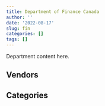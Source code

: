 ```yaml
---
title: Department of Finance Canada
author: ''
date: '2022-08-17'
slug: fin
categories: []
tags: []
---
```


<script src="/rmarkdown-libs/htmlwidgets/htmlwidgets.js"></script>
<link href="/rmarkdown-libs/datatables-css/datatables-crosstalk.css" rel="stylesheet" />
<script src="/rmarkdown-libs/datatables-binding/datatables.js"></script>
<script src="/rmarkdown-libs/jquery/jquery-3.6.0.min.js"></script>
<link href="/rmarkdown-libs/dt-core-bootstrap/css/dataTables.bootstrap.min.css" rel="stylesheet" />
<link href="/rmarkdown-libs/dt-core-bootstrap/css/dataTables.bootstrap.extra.css" rel="stylesheet" />
<script src="/rmarkdown-libs/dt-core-bootstrap/js/jquery.dataTables.min.js"></script>
<script src="/rmarkdown-libs/dt-core-bootstrap/js/dataTables.bootstrap.min.js"></script>
<link href="/rmarkdown-libs/crosstalk/css/crosstalk.min.css" rel="stylesheet" />
<script src="/rmarkdown-libs/crosstalk/js/crosstalk.min.js"></script>
<script src="/rmarkdown-libs/htmlwidgets/htmlwidgets.js"></script>
<link href="/rmarkdown-libs/datatables-css/datatables-crosstalk.css" rel="stylesheet" />
<script src="/rmarkdown-libs/datatables-binding/datatables.js"></script>
<script src="/rmarkdown-libs/jquery/jquery-3.6.0.min.js"></script>
<link href="/rmarkdown-libs/dt-core-bootstrap/css/dataTables.bootstrap.min.css" rel="stylesheet" />
<link href="/rmarkdown-libs/dt-core-bootstrap/css/dataTables.bootstrap.extra.css" rel="stylesheet" />
<script src="/rmarkdown-libs/dt-core-bootstrap/js/jquery.dataTables.min.js"></script>
<script src="/rmarkdown-libs/dt-core-bootstrap/js/dataTables.bootstrap.min.js"></script>
<link href="/rmarkdown-libs/crosstalk/css/crosstalk.min.css" rel="stylesheet" />
<script src="/rmarkdown-libs/crosstalk/js/crosstalk.min.js"></script>

Department content here.

## Vendors

<div id="htmlwidget-1" style="width:100%;height:auto;" class="datatables html-widget"></div>
<script type="application/json" data-for="htmlwidget-1">{"x":{"style":"bootstrap","filter":"none","vertical":false,"data":[["<a href=\"/vendors/4_office_automation/\">4 OFFICE AUTOMATION<\/a>","<a href=\"/vendors/advanced_business_interiors/\">ADVANCED BUSINESS INTERIORS<\/a>","<a href=\"/vendors/advanced_chippewa_technologies/\">ADVANCED CHIPPEWA TECHNOLOGIES<\/a>","<a href=\"/vendors/altis_human_resources/\">ALTIS HUMAN RESOURCES<\/a>","<a href=\"/vendors/artemp_personnel_services/\">ARTEMP PERSONNEL SERVICES<\/a>","<a href=\"/vendors/avi_spl_canada/\">AVI SPL CANADA<\/a>","<a href=\"/vendors/banfield_seguin/\">BANFIELD SEGUIN<\/a>","<a href=\"/vendors/bdo_canada/\">BDO CANADA<\/a>","<a href=\"/vendors/calian/\">CALIAN<\/a>","<a href=\"/vendors/canadian_corps_of_commissionaires/\">CANADIAN CORPS OF COMMISSIONAIRES<\/a>","<a href=\"/vendors/carahsoft_technology/\">CARAHSOFT TECHNOLOGY<\/a>","<a href=\"/vendors/cdw_canada/\">CDW CANADA<\/a>","<a href=\"/vendors/cision_canada/\">CISION CANADA<\/a>","<a href=\"/vendors/cistel_technology/\">CISTEL TECHNOLOGY<\/a>","<a href=\"/vendors/cossette_communications/\">COSSETTE COMMUNICATIONS<\/a>","<a href=\"/vendors/csdc_systems/\">CSDC SYSTEMS<\/a>","<a href=\"/vendors/dell_computer/\">DELL COMPUTER<\/a>","<a href=\"/vendors/deloitte_and_touche/\">DELOITTE AND TOUCHE<\/a>","<a href=\"/vendors/dls_technology/\">DLS TECHNOLOGY<\/a>","<a href=\"/vendors/donna_cona/\">DONNA CONA<\/a>","<a href=\"/vendors/dynamic_personnel_consultants/\">DYNAMIC PERSONNEL CONSULTANTS<\/a>","<a href=\"/vendors/ebsco_canada/\">EBSCO CANADA<\/a>","<a href=\"/vendors/ekos_research_associates/\">EKOS RESEARCH ASSOCIATES<\/a>","<a href=\"/vendors/environics_research_group/\">ENVIRONICS RESEARCH GROUP<\/a>","<a href=\"/vendors/ernst_young/\">ERNST YOUNG<\/a>","<a href=\"/vendors/excel_human_resources/\">EXCEL HUMAN RESOURCES<\/a>","<a href=\"/vendors/ford_motor_company/\">FORD MOTOR COMPANY<\/a>","<a href=\"/vendors/gilmore_reproductions/\">GILMORE REPRODUCTIONS<\/a>","<a href=\"/vendors/graybridge_international_consulting/\">GRAYBRIDGE INTERNATIONAL CONSULTING<\/a>","<a href=\"/vendors/hypertec/\">HYPERTEC<\/a>","<a href=\"/vendors/ibiska_telecom/\">IBISKA TELECOM<\/a>","<a href=\"/vendors/ibm_canada/\">IBM CANADA<\/a>","<a href=\"/vendors/ihs_global/\">IHS GLOBAL<\/a>","<a href=\"/vendors/konica_minolta_business_solutions/\">KONICA MINOLTA BUSINESS SOLUTIONS<\/a>","<a href=\"/vendors/kpmg/\">KPMG<\/a>","<a href=\"/vendors/lannick_contract_solutions/\">LANNICK CONTRACT SOLUTIONS<\/a>","<a href=\"/vendors/leo_pisces_services_group/\">LEO PISCES SERVICES GROUP<\/a>","<a href=\"/vendors/lowe_martin_company/\">LOWE MARTIN COMPANY<\/a>","<a href=\"/vendors/maplesoft_consulting/\">MAPLESOFT CONSULTING<\/a>","<a href=\"/vendors/maxsys_staffing_and_consulting/\">MAXSYS STAFFING AND CONSULTING<\/a>","<a href=\"/vendors/mccarthy_tetrault/\">MCCARTHY TETRAULT<\/a>","<a href=\"/vendors/media_q/\">MEDIA Q<\/a>","<a href=\"/vendors/michael_wager_consulting/\">MICHAEL WAGER CONSULTING<\/a>","<a href=\"/vendors/microsoft_canada/\">MICROSOFT CANADA<\/a>","<a href=\"/vendors/nations_translation_group/\">NATIONS TRANSLATION GROUP<\/a>","<a href=\"/vendors/nattiq/\">NATTIQ<\/a>","<a href=\"/vendors/nisha_techonologies/\">NISHA TECHONOLOGIES<\/a>","<a href=\"/vendors/nova_networks/\">NOVA NETWORKS<\/a>","<a href=\"/vendors/onx_enterprise_solutions/\">ONX ENTERPRISE SOLUTIONS<\/a>","<a href=\"/vendors/oproma/\">OPROMA<\/a>","<a href=\"/vendors/orangutech/\">ORANGUTECH<\/a>","<a href=\"/vendors/portage_personnel/\">PORTAGE PERSONNEL<\/a>","<a href=\"/vendors/precisionerp/\">PRECISIONERP<\/a>","<a href=\"/vendors/pricewaterhouse_coopers/\">PRICEWATERHOUSE COOPERS<\/a>","<a href=\"/vendors/printers_plus/\">PRINTERS PLUS<\/a>","<a href=\"/vendors/proquest/\">PROQUEST<\/a>","<a href=\"/vendors/qmr/\">QMR<\/a>","<a href=\"/vendors/quintet_consulting/\">QUINTET CONSULTING<\/a>","<a href=\"/vendors/raymond_chabot_grant_thornton/\">RAYMOND CHABOT GRANT THORNTON<\/a>","<a href=\"/vendors/rogers/\">ROGERS<\/a>","<a href=\"/vendors/s_p_global_market_intelligence/\">S P GLOBAL MARKET INTELLIGENCE<\/a>","<a href=\"/vendors/sas_institute/\">SAS INSTITUTE<\/a>","<a href=\"/vendors/shi_canada/\">SHI CANADA<\/a>","<a href=\"/vendors/si_systems/\">SI SYSTEMS<\/a>","<a href=\"/vendors/solotech/\">SOLOTECH<\/a>","<a href=\"/vendors/stoneworks_technologies/\">STONEWORKS TECHNOLOGIES<\/a>","<a href=\"/vendors/systemscope/\">SYSTEMSCOPE<\/a>","<a href=\"/vendors/telus_canada/\">TELUS CANADA<\/a>","<a href=\"/vendors/the_masha_krupp_translation_group/\">THE MASHA KRUPP TRANSLATION GROUP<\/a>","<a href=\"/vendors/the_mathworks/\">THE MATHWORKS<\/a>","<a href=\"/vendors/thomas_schmidt/\">THOMAS SCHMIDT<\/a>","<a href=\"/vendors/thomson_reuters/\">THOMSON REUTERS<\/a>","<a href=\"/vendors/totem_offisource/\">TOTEM OFFISOURCE<\/a>","<a href=\"/vendors/toyota_canada/\">TOYOTA CANADA<\/a>","<a href=\"/vendors/trm_technologies/\">TRM TECHNOLOGIES<\/a>","<a href=\"/vendors/turtle_island_staffing/\">TURTLE ISLAND STAFFING<\/a>","<a href=\"/vendors/university_of_ottawa/\">UNIVERSITY OF OTTAWA<\/a>","<a href=\"/vendors/veritaaq_technology_house/\">VERITAAQ TECHNOLOGY HOUSE<\/a>"],[null,"$     32,856.59","$      8,933.32","$    119,324.44","$     64,840.71","$     36,044.55",null,null,"$     38,271.31",null,null,"$    918,790.34","$     20,801.04","$    491,870.23",null,"$     28,729.40","$     72,750.19",null,null,null,"$     11,623.63","$     81,573.04",null,"$     88,408.22","$     33,888.70","$    102,831.12",null,null,"$    231,521.50",null,"$     13,690.02","$     15,340.70","$     14,930.86","$    363,484.81","$     65,071.00","$      9,642.69","$    237,923.52","$    611,074.72","$     70,127.15","$     90,113.38",null,"$     70,137.40","$    129,156.86","$    214,786.79","$    648,950.49",null,"$     48,365.45",null,null,null,"$     48,610.81",null,"$    219,285.92",null,"$    446,452.21","$     20,223.91",null,null,"$     56,642.31","$     49,741.66",null,"$    495,878.27",null,"$    227,797.51","$    119,898.09","$     18,456.06","$     75,948.50",null,"$    683,599.10","$      9,769.42",null,"$    215,022.93",null,null,null,"$     17,158.07","$     16,950.00","$     93,287.15"],[null,"$     87,304.96",null,null,"$     11,570.91","$      4,805.94",null,"$      8,833.32","$      8,674.34","$     21,625.49",null,null,"$     11,522.44","$    594,758.26",null,"$     28,772.04",null,null,"$     24,720.97","$     24,690.50",null,"$     81,573.04",null,"$    134,634.95",null,"$    168,700.84",null,"$     31,001.55","$    231,521.50","$    395,301.20",null,null,"$     16,190.08","$    185,080.13",null,null,null,"$    499,521.03","$     84,198.72","$    104,148.64","$      3,687.77","$     73,450.00","$    129,156.86","$    209,750.54","$    648,950.49","$     41,315.30","$    548,942.70",null,"$     23,984.25",null,"$     67,658.75",null,"$     36,647.78",null,null,"$      9,506.53","$     92,377.50",null,null,"$     67,430.35",null,"$    494,302.47","$      9,403.34","$    202,209.30","$     83,013.46",null,"$    270,848.50","$    111,296.37","$    683,599.10","$     13,979.93","$     14,280.21","$    215,022.93",null,null,null,null,null,null],["$    236,156.71","$     50,712.14","$     12,271.58","$     20,289.15","$     23,268.97",null,null,"$      7,184.43",null,null,"$      3,947.56","$     10,492.67","$      5,427.56","$    503,252.71",null,"$     27,068.30",null,null,"$     80,425.56",null,null,"$     81,796.53","$      4,743.65","$    182,876.95",null,"$    203,471.75","$     39,389.54",null,"$    325,945.81","$     59,448.74",null,null,"$     17,926.08","$        702.15",null,null,null,"$    196,576.64","$     84,429.40","$    130,788.00","$     15,804.73","$     74,036.95","$    116,939.02","$    348,797.45","$    650,728.44","$     19,201.86",null,"$     18,550.22",null,"$     77,328.16","$     71,303.00",null,null,"$     24,792.20",null,null,null,null,null,"$     58,770.82","$      9,409.12","$    489,209.58","$      4,003.77",null,"$     83,240.89",null,null,"$     63,386.81","$    685,471.98",null,null,"$    101,552.50","$     11,226.55",null,null,null,null,null],["$    277,193.59","$     83,609.27","$      2,300.92",null,"$     23,205.39","$     15,004.45","$     28,250.00",null,null,null,"$      9,944.83","$     37,170.19",null,"$    501,877.71","$ 23,224,615.98","$     26,455.70",null,"$    148,399.00",null,null,null,"$     81,573.04","$    266,658.51","$    101,723.34",null,"$    154,909.60",null,"$     67,090.36","$     39,550.00","$    320,694.01",null,null,"$     18,152.69",null,null,null,null,null,"$     84,198.72",null,null,"$     74,460.53","$    116,619.51","$    356,470.62","$    648,950.49","$     12,995.00",null,null,null,null,"$     81,400.56","$     43,921.77","$     45,175.79","$    309,089.38",null,null,null,"$     19,703.19","$     13,242.19","$     58,610.25","$     23,388.38","$    344,419.28",null,null,"$     83,013.46",null,null,"$     15,014.18","$    170,431.56",null,null,"$     67,056.91",null,"$     39,213.93","$     25,990.00",null,null,null]],"container":"<table class=\"table table-striped table-hover row-border order-column display\">\n  <thead>\n    <tr>\n      <th>Vendor<\/th>\n      <th>2017-2018<\/th>\n      <th>2018-2019<\/th>\n      <th>2019-2020<\/th>\n      <th>2020-2021<\/th>\n    <\/tr>\n  <\/thead>\n<\/table>","options":{"order":[[4,"desc"]],"pageLength":10,"autoWidth":true,"columnDefs":[],"orderClasses":false}},"evals":[],"jsHooks":[]}</script>

## Categories

<div id="htmlwidget-2" style="width:100%;height:auto;" class="datatables html-widget"></div>
<script type="application/json" data-for="htmlwidget-2">{"x":{"style":"bootstrap","filter":"none","vertical":false,"data":[["<a href=\"/categories/1_facilities_and_construction/\">Facilities and construction<\/a>","<a href=\"/categories/10_office_management/\">Office management<\/a>","<a href=\"/categories/2_professional_services/\">Professional services<\/a>","<a href=\"/categories/3_information_technology/\">Information technology<\/a>","<a href=\"/categories/4_medical/\">Medical<\/a>","<a href=\"/categories/5_transportation_and_logistics/\">Transportation and logistics<\/a>","<a href=\"/categories/6_industrial_products_and_services/\">Industrial products and services<\/a>","<a href=\"/categories/7_travel/\">Travel<\/a>","<a href=\"/categories/9_human_capital/\">Human capital<\/a>"],["$     22,194.10","$  1,103,920.56","$  4,322,565.80","$  4,907,416.57",null,null,null,"$    140,014.00","$  1,053,205.19"],["$     22,333.37","$    887,497.19","$  4,097,599.79","$  4,002,356.24","$     10,473.47",null,"$     23,683.67","$     40,476.19","$  1,306,650.20"],["$     22,676.18","$    563,205.03","$  3,246,852.12","$  3,042,424.67","$     10,502.16","$     39,389.54",null,"$     77,176.40","$  1,343,853.61"],["$     22,699.41","$    428,232.37","$ 28,071,073.18","$  3,906,147.58",null,"$     39,213.93",null,"$     80,276.56","$  1,941,716.19"]],"container":"<table class=\"table table-striped table-hover row-border order-column display\">\n  <thead>\n    <tr>\n      <th>Category<\/th>\n      <th>2017-2018<\/th>\n      <th>2018-2019<\/th>\n      <th>2019-2020<\/th>\n      <th>2020-2021<\/th>\n    <\/tr>\n  <\/thead>\n<\/table>","options":{"order":[[4,"desc"]],"pageLength":20,"autoWidth":true,"columnDefs":[],"orderClasses":false,"lengthMenu":[10,20,25,50,100]}},"evals":[],"jsHooks":[]}</script>
